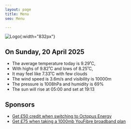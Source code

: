 ```yaml
---
layout: page
title: Menu
seo: Menu

---
```


![Logo](/images/logo.jpg){:width="832px"}

<!-- weather_marker starts -->
## On Sunday, 20 April 2025

- The average temperature today is 9.29˚C,
- With highs of 9.82˚C and lows of 8.25˚C,
- It may feel like 7.33˚C with few clouds
- The wind speed is 3.6m/s and visibility is 10000m
- The pressure is 1008hPa and humidity is 69%
- The sun will rise at 05:00 and set at 19:13

<!-- weather_marker ends -->

## Sponsors

- [Get £50 credit when switching to Octopus Energy](https://bit.ly/3oD1nnS)
- [Get £75 when taking a 1000mb YouFibre broadband plan](https://aklam.io/91zWhU?)



